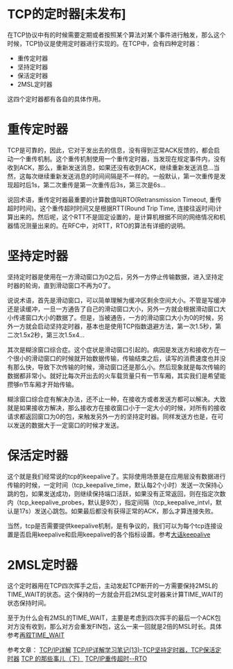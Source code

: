 # TCP的定时器[未发布]

在TCP协议中有的时候需要定期或者按照某个算法对某个事件进行触发，那么这个时候，TCP协议是使用定时器进行实现的。在TCP中，会有四种定时器：

* 重传定时器
* 坚持定时器
* 保活定时器
* 2MSL定时器

这四个定时器都有各自的具体作用。

# 重传定时器

TCP是可靠的，因此，它对于发出去的信息，没有得到正常ACK反馈的，都会启动一个重传机制。这个重传机制使用一个重传定时器，当发现在规定事件内，没有收到ACK，那么，重新发送消息，如果还没有收到ACK，继续重新发送消息...当然，这每次继续重新发送消息的时间间隔是不一样的。一般默认，第一次重传是发现超时后1s，第二次重传是第一次重传后3s，第三次是6s...

说回术语，重传定时器最重要的计算数值叫RTO(Retransmission Timeout, 重传超时时间)。这个重传超时时间又是根据RTT(Round Trip Time, 连接往返时间)计算出来的。然后呢，这个RTT不是固定设置的，是计算机根据不同的网络情况和机器情况测量出来的。在RFC中，对RTT，RTO的算法有详细的说明。

# 坚持定时器

坚持定时器是使用在一方滑动窗口为0之后，另外一方停止传输数据，进入坚持定时器的轮询，直到滑动窗口不再为0了。

说说术语，首先是滑动窗口，可以简单理解为缓冲区剩余空间大小。不管是写缓冲还是读缓冲，一旦一方通告了自己的滑动窗口大小，另外一方就会根据滑动窗口大小传递窗口大小的数据了。但是，当被通告，一方的滑动窗口大小为0的时候，另外一方就会启动坚持定时器，基本也是使用TCP指数退避方法，第一次1.5秒，第二次1.5x2秒，第三次1.5x4...

其次是糊涂窗口综合症。这个症状是滑动窗口引起的。病因是发送方和接收方在一个很小的滑动窗口的时候就开始数据传输，传输结束之后，读写的消费速度也并没有那么快，导致下次传输的时候，滑动窗口还是那么小。然后现象就是每次传输的数据都非常小。就好比每次开出去的火车载货量只有一节车厢，其实我们是希望能攒够n节车厢才开始传输。

糊涂窗口综合症有解决办法，还不止一种，在接收方或者发送方都可以解决。大致就是如果接收方解决，那么接收方在接收窗口小于一定大小的时候，对所有的接收请求都返回窗口为0的包，来触发另外一方的坚持定时器。同样发送方也是，在可以发送的数据大于一定窗口的时候才发送。

# 保活定时器

这个就是我们经常说的tcp的keepalive了。实际使用场景是在应用层没有数据进行传输的时候，一定时间（tcp_keepalive_time，默认每2个小时）发送一次保持心跳的包，如果发送成功，则继续保持端口活跃，如果没有正常返回，则在指定次数内（tcp_keepalive_probes，默认是9次），指定间隔（tcp_keepalive_intvl，默认是17s）发送心跳包。如果最后都没有获得正常的ACK，那么才算连接失败。

当然，tcp是否需要提供keepalive机制，是有争议的，我们可以为每个tcp连接设置是否启用keepalive和启用keepalive的各个指标设置。参考[大话keepalive](http://www.cnblogs.com/yjf512/p/5354055.html)

# 2MSL定时器

这个定时器用在TCP四次挥手之后，主动发起TCP断开的一方需要保持2MSL的TIME_WAIT的状态。这个保持的一方就会开启2MSL定时器来计算TIME_WAIT的状态保持时间。

至于为什么会有2MSL的TIME_WAIT，主要是考虑到四次挥手的最后一个ACK包对方没有收到，那么对方会重发FIN包，这么一来一回就是2倍的MSL时长。具体参考[再叙TIME_WAIT](http://huoding.com/2013/12/31/316)

参考文章：
[TCP/IP详解](http://www.cs.newpaltz.edu/~pletcha/NET_PY/the-protocols-tcp-ip-illustrated-volume-1.9780201633467.24290.pdf)
[TCP/IP详解学习笔记(13)-TCP坚持定时器，TCP保活定时器](http://www.cnblogs.com/android-blogs/p/5477786.html)
[TCP 的那些事儿（下）](http://coolshell.cn/articles/11609.html)
[TCP/IP重传超时--RTO](TCP/IP重传超时--RTO)
